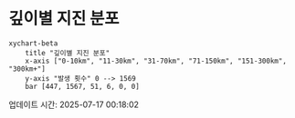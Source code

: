# 깊이별 지진 분포

```mermaid
xychart-beta
    title "깊이별 지진 분포"
    x-axis ["0-10km", "11-30km", "31-70km", "71-150km", "151-300km", "300km+"]
    y-axis "발생 횟수" 0 --> 1569
    bar [447, 1567, 51, 6, 0, 0]
```

업데이트 시간: 2025-07-17 00:18:02
